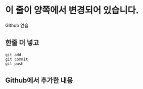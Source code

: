 # 이 줄이 양쪽에서 변경되어 있습니다.

Github 연습 

## 한줄 더 넣고

```
git add
git commit
git push
```

## Github에서 추가한 내용
